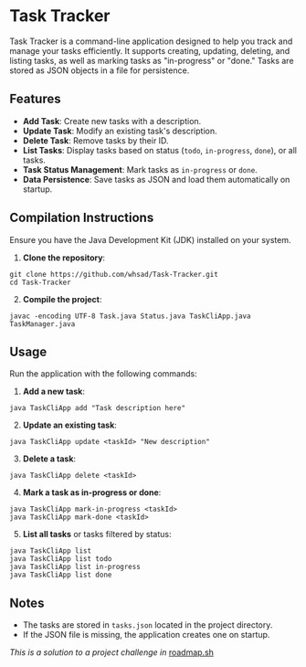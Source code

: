 # Task Tracker

Task Tracker is a command-line application designed to help you track and manage your tasks efficiently. It supports creating, updating, deleting, and listing tasks, as well as marking tasks as "in-progress" or "done." Tasks are stored as JSON objects in a file for persistence.

## Features

- **Add Task**: Create new tasks with a description.
- **Update Task**: Modify an existing task's description.
- **Delete Task**: Remove tasks by their ID.
- **List Tasks**: Display tasks based on status (`todo`, `in-progress`, `done`), or all tasks.
- **Task Status Management**: Mark tasks as `in-progress` or `done`.
- **Data Persistence**: Save tasks as JSON and load them automatically on startup.

## Compilation Instructions

Ensure you have the Java Development Kit (JDK) installed on your system.

1. **Clone the repository**:

```
git clone https://github.com/whsad/Task-Tracker.git
cd Task-Tracker
```

2. **Compile the project**:

```
javac -encoding UTF-8 Task.java Status.java TaskCliApp.java TaskManager.java
```

## Usage

Run the application with the following commands:

1. **Add a new task**:

```
java TaskCliApp add "Task description here"
```

2. **Update an existing task**:

```
java TaskCliApp update <taskId> "New description"
```

3. **Delete a task**:

```
java TaskCliApp delete <taskId>
```

4. **Mark a task as in-progress or done**:

```
java TaskCliApp mark-in-progress <taskId>
java TaskCliApp mark-done <taskId>
```

5. **List all tasks** or tasks filtered by status:

```
java TaskCliApp list
java TaskCliApp list todo
java TaskCliApp list in-progress
java TaskCliApp list done
```

## Notes

- The tasks are stored in `tasks.json` located in the project directory.
- If the JSON file is missing, the application creates one on startup.

*This is a solution to a project challenge in* [roadmap.sh](https://roadmap.sh/projects/task-tracker)

